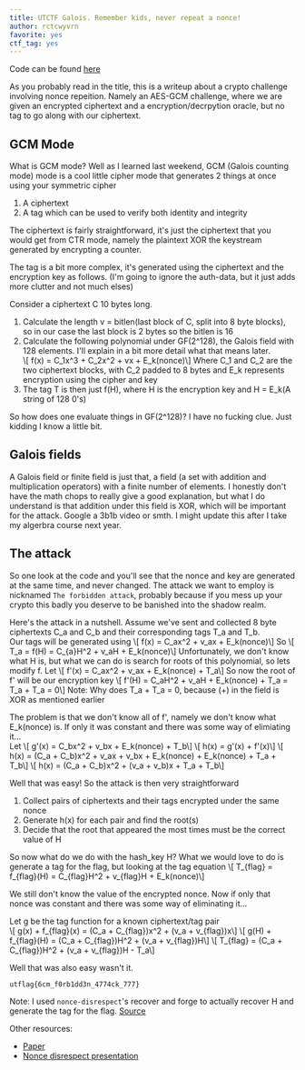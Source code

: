 ```yaml
---
title: UTCTF Galois. Remember kids, never repeat a nonce!
author: rctcwyvrn
favorite: yes
ctf_tag: yes
---
```

Code can be found [here](https://github.com/rctcwyvrn/ctf_stuff/tree/master/utctf/galois)

As you probably read in the title, this is a writeup about a crypto challenge involving nonce repeition. Namely an AES-GCM challenge, where we are given an encrypted ciphertext and a encryption/decrpytion oracle, but no tag to go along with our ciphertext.

## GCM Mode
What is GCM mode? Well as I learned last weekend, GCM (Galois counting mode) mode is a cool little cipher mode that generates 2 things at once using your symmetric cipher
1. A ciphertext   
2. A tag which can be used to verify both identity and integrity  

The ciphertext is fairly straightforward, it's just the ciphertext that you would get from CTR mode, namely the plaintext XOR the keystream generated by encrypting a counter.

The tag is a bit more complex, it's generated using the ciphertext and the encryption key as follows. (I'm going to ignore the auth-data, but it just adds more clutter and not much elses)

Consider a ciphertext C 10 bytes long.  
1. Calculate the length v = bitlen(last block of C, split into 8 byte blocks), so in our case the last block is 2 bytes so the bitlen is 16  
2. Calculate the following polynomial under GF(2^128), the Galois field with 128 elements. I'll explain in a bit more detail what that means later.   
\\[ f(x) = C_1x^3 + C_2x^2 + vx + E_k(nonce)\\]
Where C_1 and C_2 are the two ciphertext blocks, with C_2 padded to 8 bytes and E_k represents encryption using the cipher and key  
3. The tag T is then just f(H), where H is the encryption key and H = E_k(A string of 128 0's)

So how does one evaluate things in GF(2^128)? I have no fucking clue. Just kidding I know a little bit.

## Galois fields
A Galois field or finite field is just that, a field (a set with addition and multiplication operators) with a finite number of elements. I honestly don't have the math chops to really give a good explanation, but what I do understand is that addition under this field is XOR, which will be important for the attack. Google a 3b1b video or smth. I might update this after I take my algerbra course next year.

## The attack
So one look at the code and you'll see that the nonce and key are generated at the same time, and never changed. The attack we want to employ is nicknamed `The forbidden attack`, probably because if you mess up your crypto this badly you deserve to be banished into the shadow realm.

Here's the attack in a nutshell. Assume we've sent and collected 8 byte ciphertexts C_a and C_b and their corresponding tags T_a and T_b.  
Our tags will be generated using 
\\[ f(x) = C_ax^2 + v_ax + E_k(nonce)\\]
So 
\\[ T_a = f(H) = C_{a}H^2 + v_aH + E_k(nonce)\\]
Unfortunately, we don't know what H is, but what we can do is search for roots of this polynomial, so lets modify f. Let
\\[ f'(x) = C_ax^2 + v_ax + E_k(nonce) + T_a\\]
So now the root of f' will be our encryption key
\\[ f'(H) = C_aH^2 + v_aH + E_k(nonce) + T_a = T_a + T_a = 0\\]
Note: Why does T_a + T_a = 0, because (+) in the field is XOR as mentioned earlier

The problem is that we don't know all of f', namely we don't know what E_k(nonce) is. If only it was constant and there was some way of elimiating it...  
Let
\\[ g'(x) = C_bx^2 + v_bx + E_k(nonce) + T_b\\]
\\[ h(x) = g'(x) + f'(x)\\]
\\[ h(x) = (C_a + C_b)x^2 + v_ax + v_bx + E_k(nonce) + E_k(nonce) + T_a + T_b\\]
\\[ h(x) = (C_a + C_b)x^2 + (v_a + v_b)x + T_a + T_b\\]
  
Well that was easy! So the attack is then very straightforward  
1. Collect pairs of ciphertexts and their tags encrypted under the same nonce   
2. Generate h(x) for each pair and find the root(s)  
3. Decide that the root that appeared the most times must be the correct value of H  

So now what do we do with the hash_key H? What we would love to do is generate a tag for the flag, but looking at the tag equation
\\[ T_{flag} = f_{flag}(H) = C_{flag}H^2 + v_{flag}H + E_k(nonce)\\]

We still don't know the value of the encrypted nonce. Now if only that nonce was constant and there was some way of eliminating it...   

Let g be the tag function for a known ciphertext/tag pair  
\\[ g(x) + f_{flag}(x) = (C_a + C_{flag})x^2 + (v_a + v_{flag})x\\]
\\[ g(H) + f_{flag}(H) = (C_a + C_{flag})H^2 + (v_a + v_{flag})H\\]
\\[ T_{flag} = (C_a + C_{flag})H^2 + (v_a + v_{flag})H - T_a\\]

Well that was also easy wasn't it.

`utflag{6cm_f0rb1dd3n_4774ck_777}`

Note: I used `nonce-disrespect`'s recover and forge to actually recover H and generate the tag for the flag. [Source](https://github.com/nonce-disrespect/nonce-disrespect)  
     
Other resources:   
*  [Paper](https://eprint.iacr.org/2016/475.pdf)  
*  [Nonce disrespect presentation](https://www.blackhat.com/docs/us-16/materials/us-16-Devlin-Nonce-Disrespecting-Adversaries-Practical-Forgery-Attacks-On-GCM-In-TLS.pdf)